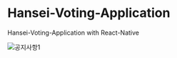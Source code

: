 # Hansei-Voting-Application
Hansei-Voting-Application with React-Native 

![공지사항1](https://user-images.githubusercontent.com/50797070/100570819-f94f0500-3314-11eb-834d-238cdb2408a6.jpg)
